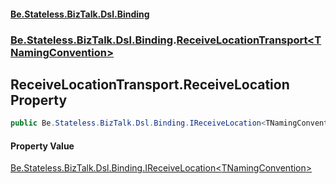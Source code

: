 #### [Be.Stateless.BizTalk.Dsl.Binding](README.md 'README')
### [Be.Stateless.BizTalk.Dsl.Binding](Be.Stateless.BizTalk.Dsl.Binding.md 'Be.Stateless.BizTalk.Dsl.Binding').[ReceiveLocationTransport&lt;TNamingConvention&gt;](ReceiveLocationTransport_TNamingConvention_.md 'Be.Stateless.BizTalk.Dsl.Binding.ReceiveLocationTransport<TNamingConvention>')

## ReceiveLocationTransport<TNamingConvention>.ReceiveLocation Property

```csharp
public Be.Stateless.BizTalk.Dsl.Binding.IReceiveLocation<TNamingConvention> ReceiveLocation { get; }
```

#### Property Value
[Be.Stateless.BizTalk.Dsl.Binding.IReceiveLocation&lt;](IReceiveLocation_TNamingConvention_.md 'Be.Stateless.BizTalk.Dsl.Binding.IReceiveLocation<TNamingConvention>')[TNamingConvention](ReceiveLocationTransport_TNamingConvention_.md#Be.Stateless.BizTalk.Dsl.Binding.ReceiveLocationTransport_TNamingConvention_.TNamingConvention 'Be.Stateless.BizTalk.Dsl.Binding.ReceiveLocationTransport<TNamingConvention>.TNamingConvention')[&gt;](IReceiveLocation_TNamingConvention_.md 'Be.Stateless.BizTalk.Dsl.Binding.IReceiveLocation<TNamingConvention>')